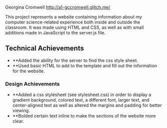 Georgina Cromwell
http://a1-gccromwell.glitch.me/

This project represents a website containing information about my computer science-related experience both inside and outside the classroom. It was made using HTML and CSS, as well as with small additions made in JavaScript to the server.js file.

## Technical Achievements
- **Added the ability for the server to find the css style sheet.
- **Used basic HTML to add to the template and fill out the information for the website.

### Design Achievements
- **Added a css stylesheet (see stylesheet.css) in order to display a gradient background, colored text, a different font, larger text, and center-aligned text as well as altered the margins and padding for better viewing.
- **Bolded certain text inline to make the sections of the website more clear.


